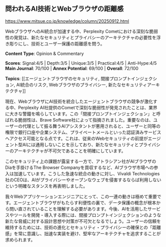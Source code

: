 ## 問われるAI技術とWebブラウザの距離感

https://www.mitsue.co.jp/knowledge/column/20250912.html

WebブラウザへのAI統合が加速する中、Perplexity Cometにおける深刻な脆弱性の発覚は、新たなセキュリティとプライバシーのアーキテクチャの必要性を浮き彫りにし、技術とユーザー保護の距離感を問う。

**Content Type**: Opinion & Commentary

**Scores**: Signal:4/5 | Depth:3/5 | Unique:3/5 | Practical:4/5 | Anti-Hype:4/5
**Main Journal**: 70/100 | **Annex Potential**: 69/100 | **Overall**: 72/100

**Topics**: [[エージェントブラウザのセキュリティ, 間接プロンプトインジェクション, AI統合のリスク, Webブラウザのプライバシー, 新たなセキュリティアーキテクチャ]]

現在、WebブラウザにAI技術を統合したエージェントブラウザの競争が激化する中、Perplexity AI社提供のCometで深刻な脆弱性が発見されたことは、業界に大きな警鐘を鳴らしています。この「間接プロンプトインジェクション」と呼ばれる脆弱性は、Brave Software社によって指摘されました。重要なのは、ユーザーの代理として振る舞うAIアシスタントが悪用されると、ユーザーと同等の権限で銀行口座や企業システム、プライベートメールといった認証済みサービスへアクセス可能となる点です。これは、従来のWebセキュリティの前提がエージェント型AIには通用しないことを示しており、新たなセキュリティとプライバシーのアーキテクチャが不可欠であることを明確にしています。

このセキュリティ上の課題が露呈する一方で、アトラシアン社がAIブラウザのDiaを手掛けるThe Browser Companyを買収するなど、AIブラウザ市場への参入は加速しています。こうした急速な統合の動きに対し、Vivaldi Technologies社のCEOは、AIがプライバシーやオープンなウェブを侵害するならば利用しないという明確なスタンスを再表明しました。

我々Webアプリケーションエンジニアにとって、この一連の動きは極めて重要です。エージェントブラウザがもたらす利便性の裏で、データ保護の概念が根本から問い直されていることを理解する必要があります。今後、AIを活用したサービスやツールを開発・導入する際には、間接プロンプトインジェクションのような新たな脅威に対する設計思想や対策が不可欠となるでしょう。ユーザーの信頼を維持するためには、技術の進化とセキュリティ・プライバシーの確保との「距離感」を常に意識し、拙速な実装を避け、堅牢なアーキテクチャを追求することが求められます。